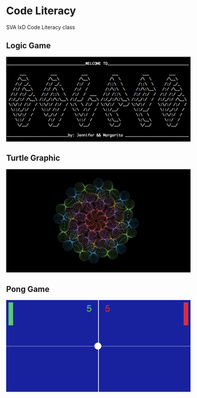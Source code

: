 # Code Literacy
SVA IxD Code Literacy class

<h2>Logic Game</h2>
<a href="https://github.com/margaritayong/code-literacy/tree/master/week_03"><img src="https://github.com/margaritayong/code-literacy/blob/master/week_03/escape.png" width="500px"/></a>
<h2>Turtle Graphic</h2>
<a href="https://github.com/margaritayong/code-literacy/tree/master/week_04"><img src="https://github.com/margaritayong/code-literacy/blob/master/week_04/margaritaMandala_web.png" width="500px"/></a>
<h2>Pong Game</h2>
<a href="https://github.com/margaritayong/code-literacy/tree/master/week_06/assignment"><img src="https://github.com/margaritayong/code-literacy/blob/master/week_06/assignment/almostPong.png" width="500px"/></a>
